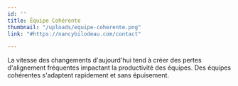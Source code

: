 ```yaml
---
id: ''
title: Équipe Cohérente
thumbnail: "/uploads/equipe-coherente.png"
link: "#https://nancybilodeau.com/contact"

---
```

La vitesse des changements d'aujourd'hui tend à créer des pertes d'alignement fréquentes impactant la productivité des équipes. Des équipes cohérentes s'adaptent rapidement et sans épuisement.